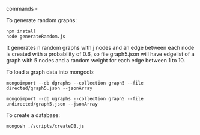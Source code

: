 commands - 

To generate random graphs:
```
npm install
node generateRandom.js
```
It generates n random graphs with j nodes and an edge between each node is created with a probability of 0.6, so file graph5.json will have edgelist of a graph with 5 nodes and a random weight for each edge between 1 to 10.

To load a graph data into mongodb:
```
mongoimport --db dgraphs --collection graph5 --file directed/graph5.json --jsonArray

mongoimport --db ugraphs --collection graph5 --file undirected/graph5.json --jsonArray
```

To create a database:
```
mongosh ./scripts/createDB.js
```